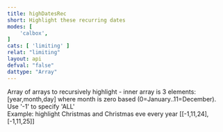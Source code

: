 ```yaml
---
title: highDatesRec
short: Highlight these recurring dates
modes: [
	'calbox',
]
cats: [ 'limiting' ]
relat: "limiting"
layout: api
defval: "false"
dattype: "Array"
---
```


Array of arrays to recursively highlight - inner array is 3 elements: [year,month,day] where month is zero based (0=January..11=December). Use '-1' to specify 'ALL'<br />Example: highlight Christmas and Christmas eve every year [[-1,11,24],[-1,11,25]]
